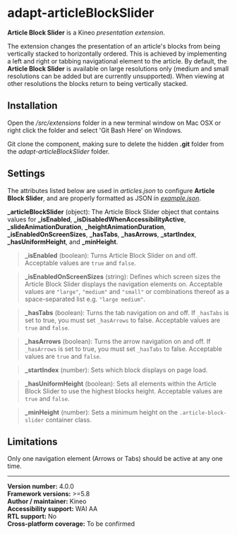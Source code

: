 # adapt-articleBlockSlider

**Article Block Slider** is a Kineo *presentation extension*.

The extension changes the presentation of an article's blocks from being vertically stacked to horizontally ordered. This is achieved by implementing a left and right or tabbing navigational element to the article. By default, the **Article Block Slider** is available on large resolutions only (medium and small resolutions can be added but are currently unsupported). When viewing at other resolutions the blocks return to being vertically stacked.

## Installation

Open the */src/extensions* folder in a new terminal window on Mac OSX or right click the folder and select 'Git Bash Here' on Windows.

Git clone the component, making sure to delete the hidden **.git** folder from the *adapt-articleBlockSlider* folder.

## Settings  

The attributes listed below are used in *articles.json* to configure **Article Block Slider**, and are properly formatted as JSON in [*example.json*](https://github.com/cgkineo/adapt-articleBlockSlider/blob/master/example.json).

**\_articleBlockSlider** (object): The Article Block Slider object that contains values for **\_isEnabled**, **\_isDisabledWhenAccessibilityActive**, **\_slideAnimationDuration**, **\_heightAnimationDuration**, **\_isEnabledOnScreenSizes**, **\_hasTabs**, **\_hasArrows**, **\_startIndex**, **\_hasUniformHeight**, and **\_minHeight**.

>**\_isEnabled** (boolean): Turns Article Block Slider on and off. Acceptable values are `true` and `false`.

>**\_isEnabledOnScreenSizes** (string): Defines which screen sizes the Article Block Slider displays the navigation elements on. Acceptable values are `"large"`, `"medium"` and `"small"` or combinations thereof as a space-separated list e.g. `"large medium"`.

>**\_hasTabs** (boolean): Turns the tab navigation on and off. If `_hasTabs` is set to true, you must set `_hasArrows` to false. Acceptable values are `true` and `false`. 

>**\_hasArrows** (boolean): Turns the arrow navigation on and off. If `_hasArrows` is set to true, you must set `_hasTabs` to false. Acceptable values are `true` and `false`. 

>**\_startIndex** (number): Sets which block displays on page load.

>**\_hasUniformHeight** (boolean): Sets all elements within the Article Block Slider to use the highest blocks height. Acceptable values are `true` and `false`.

>**\_minHeight** (number): Sets a minimum height on the `.article-block-slider` container class.

## Limitations
 
Only one navigation element (Arrows or Tabs) should be active at any one time.  

----------------------------
**Version number:**  4.0.0  
**Framework versions:**  >=5.8  
**Author / maintainer:** Kineo  
**Accessibility support:** WAI AA  
**RTL support:** No  
**Cross-platform coverage:** To be confirmed  

